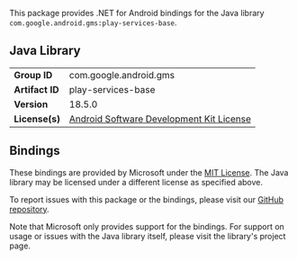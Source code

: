 This package provides .NET for Android bindings for the Java library `com.google.android.gms:play-services-base`.

## Java Library

| | |
|-|-|
| **Group ID** | com.google.android.gms |
| **Artifact ID** | play-services-base |
| **Version** | 18.5.0 |
| **License(s)** | [Android Software Development Kit License](https://developer.android.com/studio/terms.html) |

## Bindings

These bindings are provided by Microsoft under the [MIT License](https://opensource.org/licenses/MIT). The Java
library may be licensed under a different license as specified above.

To report issues with this package or the bindings, please visit our [GitHub repository](https://aka.ms/android-libraries).

Note that Microsoft only provides support for the bindings. For support on
usage or issues with the Java library itself, please visit the library's project page.
